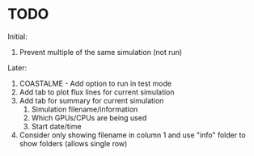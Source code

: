 # TODO

Initial:
1. Prevent multiple of the same simulation (not run)

Later:
1. COASTALME - Add option to run in test mode
2. Add tab to plot flux lines for current simulation
3. Add tab for summary for current simulation
   1. Simulation filename/information
   2. Which GPUs/CPUs are being used
   3. Start date/time
4. Consider only showing filename in column 1 and use "info" folder to show folders (allows single row)